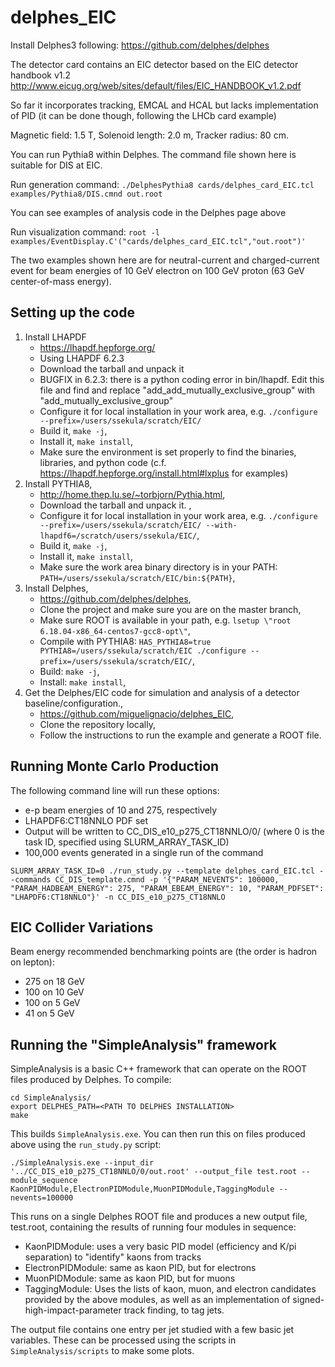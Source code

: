 # delphes_EIC

Install Delphes3 following:
https://github.com/delphes/delphes

The detector card contains an EIC detector based on the EIC detector handbook v1.2
http://www.eicug.org/web/sites/default/files/EIC_HANDBOOK_v1.2.pdf

So far it incorporates tracking, EMCAL and HCAL but lacks implementation of PID (it can be done though, following the LHCb card example)

Magnetic field: 1.5 T, Solenoid length: 2.0 m, Tracker radius: 80 cm. 

You can run Pythia8 within Delphes. The command file shown here is suitable for DIS at EIC. 

Run generation command:
`./DelphesPythia8 cards/delphes_card_EIC.tcl examples/Pythia8/DIS.cmnd out.root`

You can see examples of analysis code in the Delphes page above

Run visualization command:
 `root -l examples/EventDisplay.C'("cards/delphes_card_EIC.tcl","out.root")'`
 
The two examples shown here are for neutral-current and charged-current event 
for beam energies of 10 GeV electron on 100 GeV proton (63 GeV center-of-mass energy). 


## Setting up the code


1. Install LHAPDF
   * https://lhapdf.hepforge.org/
   * Using LHAPDF 6.2.3
   * Download the tarball and unpack it
   * BUGFIX in 6.2.3: there is a python coding error in bin/lhapdf. Edit this file and find and replace "add_add_mutually_exclusive_group" with "add_mutually_exclusive_group"
   * Configure it for local installation in your work area, e.g. ```./configure --prefix=/users/ssekula/scratch/EIC/```
   * Build it, ```make -j```,
   * Install it, ```make install```,
   * Make sure the environment is set properly to find the binaries, libraries, and python code (c.f. https://lhapdf.hepforge.org/install.html#lxplus for examples)
1. Install PYTHIA8,
   * http://home.thep.lu.se/~torbjorn/Pythia.html,
   * Download the tarball and unpack it. ,
   * Configure it for local installation in your work area, e.g. ```./configure --prefix=/users/ssekula/scratch/EIC/ --with-lhapdf6=/scratch/users/ssekula/EIC/```,
   * Build it, ```make -j```,
   * Install it, ```make install```,
   * Make sure the work area binary directory is in your PATH: ```PATH=/users/ssekula/scratch/EIC/bin:${PATH}```,
1. Install Delphes,
   * https://github.com/delphes/delphes,
   * Clone the project and make sure you are on the master branch,
   * Make sure ROOT is available in your path, e.g. ```lsetup \"root 6.18.04-x86_64-centos7-gcc8-opt\"```,
   * Compile with PYTHIA8: ```HAS_PYTHIA8=true PYTHIA8=/users/ssekula/scratch/EIC ./configure --prefix=/users/ssekula/scratch/EIC/```,
   * Build: ```make -j```,
   * Install: ```make install```,
1. Get the Delphes/EIC code for simulation and analysis of a detector baseline/configuration.,
   * https://github.com/miguelignacio/delphes_EIC,
   * Clone the repository locally,
   * Follow the instructions to run the example and generate a ROOT file.


## Running Monte Carlo Production

The following command line will run these options:

* e-p beam energies of 10 and 275, respectively
* LHAPDF6:CT18NNLO PDF set
* Output will be written to CC_DIS_e10_p275_CT18NNLO/0/ (where 0 is the task ID, specified using SLURM_ARRAY_TASK_ID)
* 100,000 events generated in a single run of the command

```
SLURM_ARRAY_TASK_ID=0 ./run_study.py --template delphes_card_EIC.tcl --commands CC_DIS_template.cmnd -p '{"PARAM_NEVENTS": 100000, "PARAM_HADBEAM_ENERGY": 275, "PARAM_EBEAM_ENERGY": 10, "PARAM_PDFSET": "LHAPDF6:CT18NNLO"}' -n CC_DIS_e10_p275_CT18NNLO
```

## EIC Collider Variations

Beam energy recommended benchmarking points are (the order is hadron on lepton):

* 275 on 18 GeV
* 100 on 10 GeV
* 100 on 5 GeV
* 41 on 5 GeV


## Running the "SimpleAnalysis" framework

SimpleAnalysis is a basic C++ framework that can operate on the ROOT files produced by Delphes. To compile:

```
cd SimpleAnalysis/
export DELPHES_PATH=<PATH TO DELPHES INSTALLATION>
make
```

This builds ```SimpleAnalysis.exe```. You can then run this on files produced above using the ```run_study.py``` script:

```
./SimpleAnalysis.exe --input_dir '../CC_DIS_e10_p275_CT18NNLO/0/out.root' --output_file test.root --module_sequence KaonPIDModule,ElectronPIDModule,MuonPIDModule,TaggingModule --nevents=100000
```

This runs on a single Delphes ROOT file and produces a new output file, test.root, containing the results of running four modules in sequence:

* KaonPIDModule: uses a very basic PID model (efficiency and K/pi separation) to "identify" kaons from tracks
* ElectronPIDModule: same as kaon PID, but for electrons
* MuonPIDModule: same as kaon PID, but for muons
* TaggingModule: Uses the lists of kaon, muon, and electron candidates provided by the above modules, as well as an implementation of signed-high-impact-parameter track finding, to tag jets.

The output file contains one entry per jet studied with a few basic jet variables. These can be processed using the scripts in ```SimpleAnalysis/scripts``` to make some plots.


